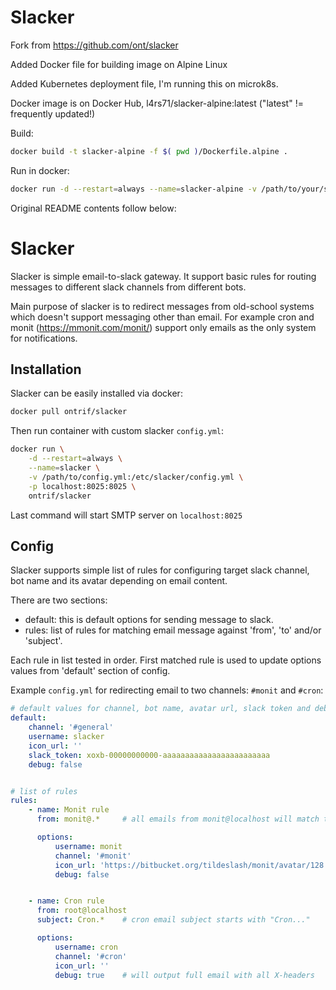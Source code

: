 # Slacker

Fork from https://github.com/ont/slacker 

Added Docker file for building image on Alpine Linux

Added Kubernetes deployment file, I'm running this on microk8s. 

Docker image is on Docker Hub, l4rs71/slacker-alpine:latest 
("latest" != frequently updated!)

Build: 
```bash
docker build -t slacker-alpine -f $( pwd )/Dockerfile.alpine .
```

Run in docker:
```bash
docker run -d --restart=always --name=slacker-alpine -v /path/to/your/slacker-config.yml:/etc/slacker/config.yml -p 25:8025 slacker-alpine:latest
```

Original README contents follow below:

# Slacker

Slacker is simple email-to-slack gateway. It support basic rules for routing
messages to different slack channels from different bots.

Main purpose of slacker is to redirect messages from old-school systems which doesn't
support messaging other than email. For example cron and monit
(https://mmonit.com/monit/) support only emails as the only system for
notifications.

## Installation

Slacker can be easily installed via docker:

```bash
docker pull ontrif/slacker
```

Then run container with custom slacker `config.yml`:

```bash
docker run \
    -d --restart=always \
    --name=slacker \
    -v /path/to/config.yml:/etc/slacker/config.yml \
    -p localhost:8025:8025 \
    ontrif/slacker
```
Last command will start SMTP server on `localhost:8025`

## Config

Slacker supports simple list of rules for configuring target slack channel, bot
name and its avatar depending on email content.

There are two sections:
  * default: this is default options for sending message to slack.
  * rules: list of rules for matching email message against 'from', 'to' and/or 'subject'.

Each rule in list tested in order. First matched rule is used to update
options values from 'default' section of config.

Example `config.yml` for redirecting email to two channels: `#monit` and `#cron`:
```yaml
# default values for channel, bot name, avatar url, slack token and debug mode
default:
    channel: '#general'
    username: slacker
    icon_url: ''
    slack_token: xoxb-00000000000-aaaaaaaaaaaaaaaaaaaaaaaa
    debug: false


# list of rules
rules:
    - name: Monit rule
      from: monit@.*     # all emails from monit@localhost will match this rule

      options:
          username: monit
          channel: '#monit'
          icon_url: 'https://bitbucket.org/tildeslash/monit/avatar/128'
          debug: false


    - name: Cron rule
      from: root@localhost
      subject: Cron.*    # cron email subject starts with "Cron..."

      options:
          username: cron
          channel: '#cron'
          icon_url: ''
          debug: true    # will output full email with all X-headers
```
